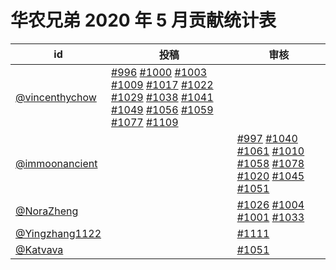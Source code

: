 # 华农兄弟 2020 年 5 月贡献统计表

| id | 投稿 | 审核 |
| -- | --- | --- |
| [@vincenthychow](https://github.com/vincenthychow) | [#996](/../../issues/996) [#1000](/../../issues/1000) [#1003](/../../issues/1003) [#1009](/../../issues/1009) [#1017](/../../issues/1017) [#1022](/../../issues/1022) [#1029](/../../issues/1029) [#1038](/../../issues/1038) [#1041](/../../issues/1041) [#1049](/../../issues/1049) [#1056](/../../issues/1056) [#1059](/../../issues/1059) [#1077](/../../issues/1077) [#1109](/../../issues/1109) | |
| [@immoonancient](https://github.com/immoonancient) | | [#997](/../../issues/997) [#1040](/../../issues/1040) [#1061](/../../issues/1061) [#1010](/../../issues/1010) [#1058](/../../issues/1058) [#1078](/../../issues/1078) [#1020](/../../issues/1020) [#1045](/../../issues/1045) [#1051](/../../issues/1051) |
| [@NoraZheng](https://github.com/NoraZheng) | | [#1026](/../../issues/1026) [#1004](/../../issues/1004) [#1001](/../../issues/1001) [#1033](/../../issues/1033) |
| [@Yingzhang1122](https://github.com/Yingzhang1122) | | [#1111](/../../issues/1111) |
| [@Katvava](https://github.com/Katvava) | | [#1051](/../../issues/1051) |